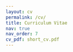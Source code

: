 ```yaml
---
layout: cv
permalink: /cv/
title: Curriculum Vitae
nav: true
nav_order: 7
cv_pdf: short_cv.pdf
---
```

